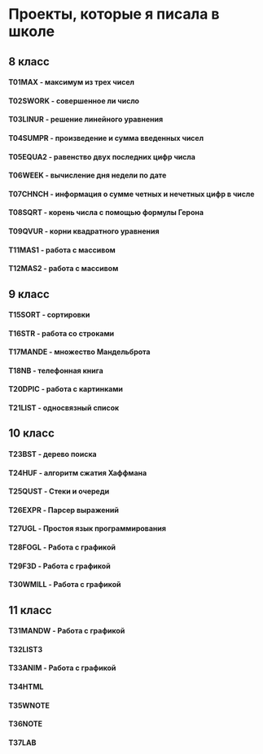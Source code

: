 # Проекты, которые я писала в школе
## 8 класс
#### T01MAX - максимум из трех чисел
#### T02SWORK - совершенное ли число
#### T03LINUR - решение линейного уравнения
#### T04SUMPR - произведение и сумма введенных чисел
#### T05EQUA2 - равенство двух последних цифр числа
#### T06WEEK - вычисление дня недели по дате
#### T07CHNCH - информация о сумме четных и нечетных цифр в числе
#### T08SQRT - корень числа с помощью формулы Герона
#### T09QVUR - корни квадратного уравнения
#### T11MAS1 - работа с массивом
#### T12MAS2 - работа с массивом
## 9 класс
#### T15SORT - сортировки 
#### T16STR - работа со строками
#### T17MANDE - множество Мандельброта
#### T18NB - телефонная книга
#### T20DPIC - работа с картинками
#### T21LIST - односвязный список
## 10 класс
#### T23BST - дерево поиска
#### T24HUF - алгоритм сжатия Хаффмана
#### T25QUST - Стеки и очереди
#### T26EXPR - Парсер выражений
#### T27UGL - Простоя язык программирования
#### T28FOGL - Работа с графикой
#### T29F3D - Работа с графикой
#### T30WMILL - Работа с графикой
## 11 класс
#### T31MANDW - Работа с графикой
#### T32LIST3
#### T33ANIM - Работа с графикой
#### T34HTML
#### T35WNOTE
#### T36NOTE
#### T37LAB

